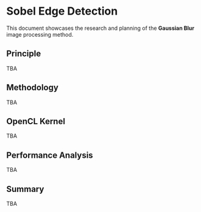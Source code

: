 # Sobel Edge Detection
This document showcases the research and planning of the **Gaussian Blur** image processing method.

## Principle
TBA

## Methodology
TBA

## OpenCL Kernel
TBA

## Performance Analysis
TBA

## Summary
TBA